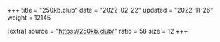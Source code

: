 +++
title = "250kb.club"
date = "2022-02-22"
updated = "2022-11-26"
weight = 12145

[extra]
source = "https://250kb.club/"
ratio = 58
size = 12
+++

